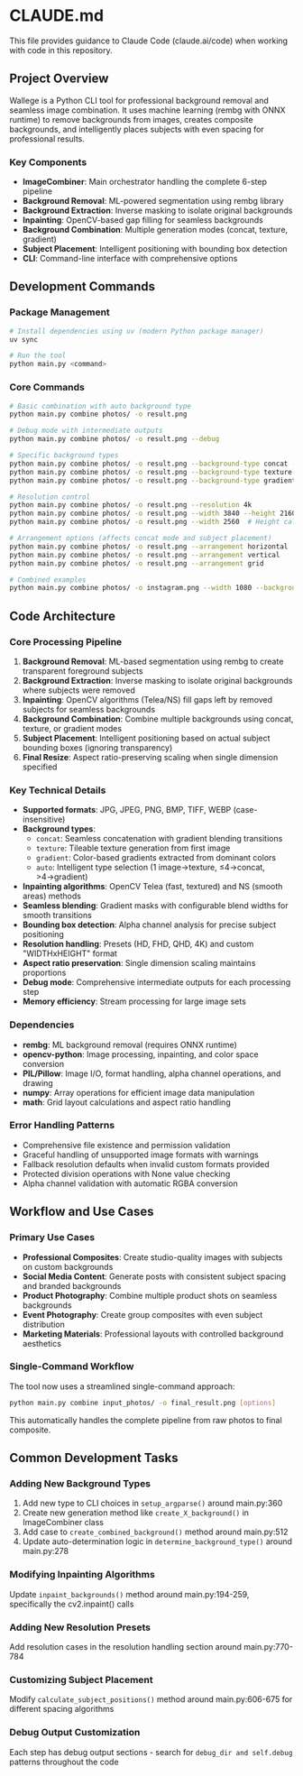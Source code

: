 # CLAUDE.md

This file provides guidance to Claude Code (claude.ai/code) when working with code in this repository.

## Project Overview

Wallege is a Python CLI tool for professional background removal and seamless image combination. It uses machine learning (rembg with ONNX runtime) to remove backgrounds from images, creates composite backgrounds, and intelligently places subjects with even spacing for professional results.

### Key Components

- **ImageCombiner**: Main orchestrator handling the complete 6-step pipeline
- **Background Removal**: ML-powered segmentation using rembg library
- **Background Extraction**: Inverse masking to isolate original backgrounds
- **Inpainting**: OpenCV-based gap filling for seamless backgrounds
- **Background Combination**: Multiple generation modes (concat, texture, gradient)
- **Subject Placement**: Intelligent positioning with bounding box detection
- **CLI**: Command-line interface with comprehensive options

## Development Commands

### Package Management
```bash
# Install dependencies using uv (modern Python package manager)
uv sync

# Run the tool
python main.py <command>
```

### Core Commands
```bash
# Basic combination with auto background type
python main.py combine photos/ -o result.png

# Debug mode with intermediate outputs
python main.py combine photos/ -o result.png --debug

# Specific background types
python main.py combine photos/ -o result.png --background-type concat --arrangement horizontal
python main.py combine photos/ -o result.png --background-type texture
python main.py combine photos/ -o result.png --background-type gradient

# Resolution control
python main.py combine photos/ -o result.png --resolution 4k
python main.py combine photos/ -o result.png --width 3840 --height 2160
python main.py combine photos/ -o result.png --width 2560  # Height calculated automatically

# Arrangement options (affects concat mode and subject placement)
python main.py combine photos/ -o result.png --arrangement horizontal
python main.py combine photos/ -o result.png --arrangement vertical
python main.py combine photos/ -o result.png --arrangement grid

# Combined examples
python main.py combine photos/ -o instagram.png --width 1080 --background-type gradient --debug
```

## Code Architecture

### Core Processing Pipeline
1. **Background Removal**: ML-based segmentation using rembg to create transparent foreground subjects
2. **Background Extraction**: Inverse masking to isolate original backgrounds where subjects were removed
3. **Inpainting**: OpenCV algorithms (Telea/NS) fill gaps left by removed subjects for seamless backgrounds
4. **Background Combination**: Combine multiple backgrounds using concat, texture, or gradient modes
5. **Subject Placement**: Intelligent positioning based on actual subject bounding boxes (ignoring transparency)
6. **Final Resize**: Aspect ratio-preserving scaling when single dimension specified

### Key Technical Details

- **Supported formats**: JPG, JPEG, PNG, BMP, TIFF, WEBP (case-insensitive)
- **Background types**: 
  - `concat`: Seamless concatenation with gradient blending transitions
  - `texture`: Tileable texture generation from first image
  - `gradient`: Color-based gradients extracted from dominant colors
  - `auto`: Intelligent type selection (1 image→texture, ≤4→concat, >4→gradient)
- **Inpainting algorithms**: OpenCV Telea (fast, textured) and NS (smooth areas) methods
- **Seamless blending**: Gradient masks with configurable blend widths for smooth transitions
- **Bounding box detection**: Alpha channel analysis for precise subject positioning
- **Resolution handling**: Presets (HD, FHD, QHD, 4K) and custom "WIDTHxHEIGHT" format
- **Aspect ratio preservation**: Single dimension scaling maintains proportions
- **Debug mode**: Comprehensive intermediate outputs for each processing step
- **Memory efficiency**: Stream processing for large image sets

### Dependencies

- **rembg**: ML background removal (requires ONNX runtime)
- **opencv-python**: Image processing, inpainting, and color space conversion
- **PIL/Pillow**: Image I/O, format handling, alpha channel operations, and drawing
- **numpy**: Array operations for efficient image data manipulation
- **math**: Grid layout calculations and aspect ratio handling

### Error Handling Patterns

- Comprehensive file existence and permission validation
- Graceful handling of unsupported image formats with warnings
- Fallback resolution defaults when invalid custom formats provided
- Protected division operations with None value checking
- Alpha channel validation with automatic RGBA conversion

## Workflow and Use Cases

### Primary Use Cases
- **Professional Composites**: Create studio-quality images with subjects on custom backgrounds
- **Social Media Content**: Generate posts with consistent subject spacing and branded backgrounds
- **Product Photography**: Combine multiple product shots on seamless backgrounds
- **Event Photography**: Create group composites with even subject distribution
- **Marketing Materials**: Professional layouts with controlled background aesthetics

### Single-Command Workflow
The tool now uses a streamlined single-command approach:
```bash
python main.py combine input_photos/ -o final_result.png [options]
```
This automatically handles the complete pipeline from raw photos to final composite.

## Common Development Tasks

### Adding New Background Types
1. Add new type to CLI choices in `setup_argparse()` around main.py:360
2. Create new generation method like `create_X_background()` in ImageCombiner class
3. Add case to `create_combined_background()` method around main.py:512
4. Update auto-determination logic in `determine_background_type()` around main.py:278

### Modifying Inpainting Algorithms
Update `inpaint_backgrounds()` method around main.py:194-259, specifically the cv2.inpaint() calls

### Adding New Resolution Presets
Add resolution cases in the resolution handling section around main.py:770-784

### Customizing Subject Placement
Modify `calculate_subject_positions()` method around main.py:606-675 for different spacing algorithms

### Debug Output Customization
Each step has debug output sections - search for `debug_dir and self.debug` patterns throughout the code